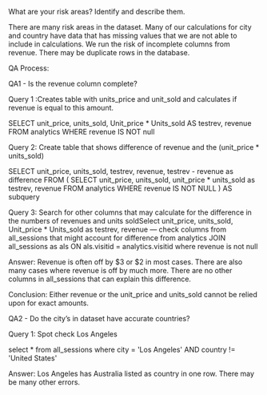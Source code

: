 What are your risk areas? Identify and describe them.

There are many risk areas in the dataset. Many of our calculations for city and country have data that has missing values that we are not able to include in calculations. We run the risk of incomplete columns from revenue. There may be duplicate rows in the database. 


QA Process:

QA1 - Is the revenue column complete? 

Query 1 :Creates table with units_price and unit_sold and calculates if revenue is equal to this amount.

SELECT unit_price, units_sold, 
Unit_price * Units_sold AS testrev, 
revenue
FROM analytics
WHERE revenue IS NOT null



Query 2: Create table that shows difference of revenue and the (unit_price * units_sold)

SELECT unit_price, 
units_sold, 
testrev, 
revenue, 
testrev - revenue as difference
FROM (
    SELECT unit_price, units_sold, unit_price * units_sold as testrev, revenue
    FROM analytics
    WHERE revenue IS NOT NULL
) AS subquery


Query 3: Search for other columns that may calculate for the difference in the numbers of revenues and units soldSelect unit_price, units_sold, Unit_price * Units_sold as testrev, revenue         — check columns from all_sessions that might account for difference
from analytics
JOIN all_sessions as als
ON als.visitid = analytics.visitid
where revenue is not null

Answer: Revenue is often off by $3 or $2 in most cases. There are also many cases where revenue is off by much more. There are no other columns in all_sessions that can explain this difference. 

Conclusion: Either revenue or the unit_price and units_sold cannot be relied upon for exact amounts. 

QA2 - Do the city’s in dataset have accurate countries? 

Query 1: Spot check Los Angeles

select * from all_sessions
where city = 'Los Angeles'
AND country != 'United States'

Answer: Los Angeles has Australia listed as country in one row. There may be many other errors.




